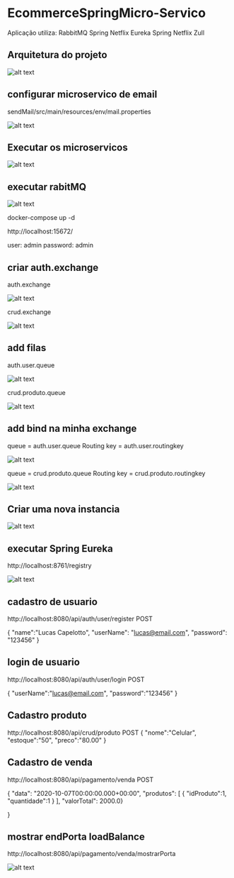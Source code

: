 # EcommerceSpringMicro-Servico

Aplicação utiliza:
RabbitMQ
Spring Netflix Eureka
Spring Netflix Zull

## Arquitetura do projeto

 ![alt text](https://i.imgur.com/qjBSljU.jpg)
 
 ## configurar microservico de email
 
 sendMail/src/main/resources/env/mail.properties

 ![alt text](https://i.imgur.com/uA3lQn0.png)

## Executar os microservicos

 ![alt text](https://i.imgur.com/i52vFnQ.png)
 
 

## executar rabitMQ

 ![alt text](https://i.imgur.com/Y6cRsk8.png)

 docker-compose up -d
 
 http://localhost:15672/
 
 user: admin
 password: admin
 
  ## criar auth.exchange
 
 auth.exchange
 
 ![alt text](https://i.imgur.com/quRI7V2.png)
 
 crud.exchange
 
 ![alt text](https://i.imgur.com/DoBowid.png)
 
 ## add filas
 
 auth.user.queue
 
 ![alt text](https://i.imgur.com/pc7E0FA.png)
 
  crud.produto.queue
 
 ![alt text](https://i.imgur.com/quRI7V2.png)
 
  ## add bind na minha exchange
 
  queue = auth.user.queue
  Routing key = auth.user.routingkey
 
 ![alt text](https://i.imgur.com/dXowFdY.png)
 
  queue = crud.produto.queue
  Routing key = crud.produto.routingkey
 
 ![alt text](https://i.imgur.com/voo1mWW.png)
 
## Criar uma nova instancia

 ![alt text](https://i.imgur.com/l4NlyQs.png)


## executar Spring Eureka

http://localhost:8761/registry

 ![alt text](https://i.imgur.com/dCPsf1B.png)
 
 

## cadastro de usuario

http://localhost:8080/api/auth/user/register POST

{
    "name":"Lucas Capelotto",
    "userName": "lucas@email.com",
    "password": "123456"
}

## login de usuario

http://localhost:8080/api/auth/user/login POST

{
    "userName":"lucas@email.com",
    "password":"123456"
}

## Cadastro produto

http://localhost:8080/api/crud/produto POST
{
    "nome":"Celular",
    "estoque":"50",
    "preco":"80.00"
}

## Cadastro de venda

http://localhost:8080/api/pagamento/venda POST

{
                "data": "2020-10-07T00:00:00.000+00:00",
                "produtos": [
                    {
                        "idProduto":1,
                        "quantidade":1
                    }
                ],
                "valorTotal": 2000.0}
               
}

## mostrar endPorta loadBalance

http://localhost:8080/api/pagamento/venda/mostrarPorta


 ![alt text](https://i.imgur.com/IZ0Dmvl.png)
